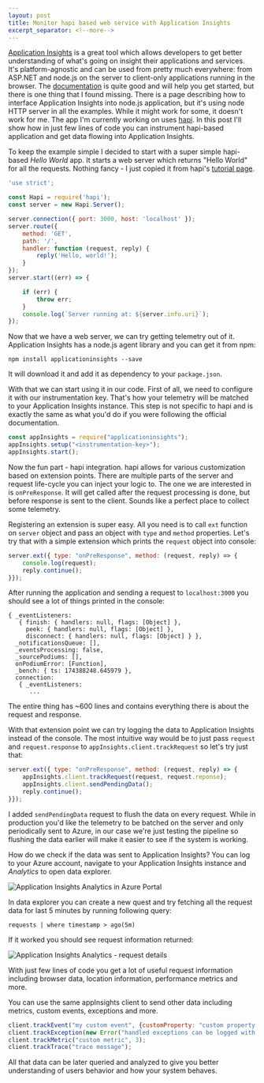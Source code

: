 ```yaml
---
layout: post
title: Monitor hapi based web service with Application Insights
excerpt_separator: <!--more-->
---
```


[Application Insights](https://azure.microsoft.com/en-us/services/application-insights/) is a great tool which allows developers to get better understanding of what's going on insight their applications and services.
It's platform-agnostic and can be used from pretty much everywhere: from ASP.NET and node.js on the server to client-only applications running in the browser.
The [documentation](https://docs.microsoft.com/en-us/azure/application-insights/) is quite good and will help you get started, but there is one thing that I found missing.
There is a page describing how to interface Application Insights into node.js application, but it's using node HTTP server in all the examples.
While it might work for some, it doesn't work for me.
The app I'm currently working on uses [hapi](https://hapijs.com/).
In this post I'll show how in just few lines of code you can instrument hapi-based application and get data flowing into Application Insights.

<!--more-->

To keep the example simple I decided to start with a super simple hapi-based *Hello World* app.
It starts a web server which returns "Hello World" for all the requests.
Nothing fancy - I just copied it from hapi's [tutorial page](https://hapijs.com/tutorials).

```javascript
'use strict';

const Hapi = require('hapi');
const server = new Hapi.Server();

server.connection({ port: 3000, host: 'localhost' });
server.route({
    method: 'GET',
    path: '/',
    handler: function (request, reply) {
        reply('Hello, world!');
    }
});
server.start((err) => {

    if (err) {
        throw err;
    }
    console.log(`Server running at: ${server.info.uri}`);
});
```

Now that we have a web server, we can try getting telemetry out of it.
Application Insights has a node.js agent library and you can get it from npm:

```
npm install applicationinsights --save
```

It will download it and add it as dependency to your `package.json`.

With that we can start using it in our code.
First of all, we need to configure it with our instrumentation key.
That's how your telemetry will be matched to your Application Insights instance.
This step is not specific to hapi and is exactly the same as what you'd do if you were following the official documentation.

```javascript
const appInsights = require("applicationinsights");
appInsights.setup("<instrumentation-key>");
appInsights.start();
```

Now the fun part - hapi integration.
hapi allows for various customization based on extension points.
There are multiple parts of the server and request life-cycle you can inject your logic to.
The one we are interested in is `onPreResponse`.
It will get called after the request processing is done, but before response is sent to the client.
Sounds like a perfect place to collect some telemetry.

Registering an extension is super easy.
All you need is to call `ext` function on `server` object and pass an object with `type` and `method` properties.
Let's try that with a simple extension which prints the `request` object into console:

```javascript
server.ext({ type: "onPreResponse", method: (request, reply) => {
    console.log(request);
    reply.continue();
}});
```

After running the application and sending a request to `localhost:3000` you should see a lot of things printed in the console:

```
{ _eventListeners:
   { finish: { handlers: null, flags: [Object] },
     peek: { handlers: null, flags: [Object] },
     disconnect: { handlers: null, flags: [Object] } },
  _notificationsQueue: [],
  _eventsProcessing: false,
  _sourcePodiums: [],
  onPodiumError: [Function],
  _bench: { ts: 174388248.645979 },
  connection:
   { _eventListeners:
      ...
```

The entire thing has ~600 lines and contains everything there is about the request and response.

With that extension point we can try logging the data to Application Insights instead of the console.
The most intuitive way would be to just pass `request` and `request.response` to `appInsights.client.trackRequest` so let's try just that:

```javascript
server.ext({ type: "onPreResponse", method: (request, reply) => {
    appInsights.client.trackRequest(request, request.reponse);
    appInsights.client.sendPendingData();
    reply.continue();
}});
```

I added `sendPendingData` request to flush the data on every request.
While in production you'd like the telemetry to be batched on the server and only periodically sent to Azure, in our case we're just testing the pipeline so flushing the data earlier will make it easier to see if the system is working.

How do we check if the data was sent to Application Insights?
You can log to your Azure account, navigate to your Application Insights instance and *Analytics* to open data explorer.

![Application Insights Analytics in Azure Portal](../../images/app-insights-portal.png)

In data explorer you can create a new quest and try fetching all the request data for last 5 minutes by running following query:

```
requests | where timestamp > ago(5m)
```

If it worked you should see request information returned:

![Application Insights Analytics - request details](../../images/app-insights-requests.png)

With just few lines of code you get a lot of useful request information including browser data, location information, performance metrics and more.

You can use the same appInsights client to send other data including metrics, custom events, exceptions and more.

```javascript
client.trackEvent("my custom event", {customProperty: "custom property value"});
client.trackException(new Error("handled exceptions can be logged with this method"));
client.trackMetric("custom metric", 3);
client.trackTrace("trace message");
```

All that data can be later queried and analyzed to give you better understanding of users behavior and how your system behaves.